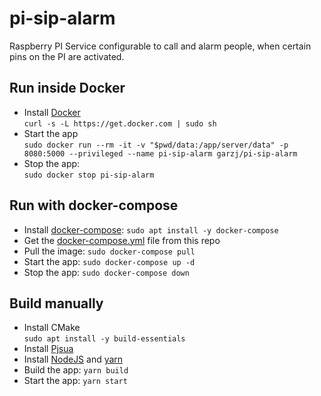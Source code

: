 # pi-sip-alarm

Raspberry PI Service configurable to call and alarm people, when certain pins on the PI are activated.

## Run inside Docker

- Install [Docker](https://www.docker.com/)  
  `curl -s -L https://get.docker.com | sudo sh`
- Start the app  
  `sudo docker run --rm -it -v "$pwd/data:/app/server/data" -p 8080:5000 --privileged --name pi-sip-alarm garzj/pi-sip-alarm`
- Stop the app:  
  `sudo docker stop pi-sip-alarm`

## Run with docker-compose

- Install [docker-compose](https://docs.docker.com/compose/install/): `sudo apt install -y docker-compose`
- Get the [docker-compose.yml](./docker-compose.yml) file from this repo
- Pull the image: `sudo docker-compose pull`
- Start the app: `sudo docker-compose up -d`
- Stop the app: `sudo docker-compose down`

## Build manually

- Install CMake  
  `sudo apt install -y build-essentials`
- Install [Pjsua](https://www.pjsip.org/)
- Install [NodeJS](https://nodejs.org/en/) and [yarn](https://classic.yarnpkg.com/lang/en/docs/install/)
- Build the app: `yarn build`
- Start the app: `yarn start`
